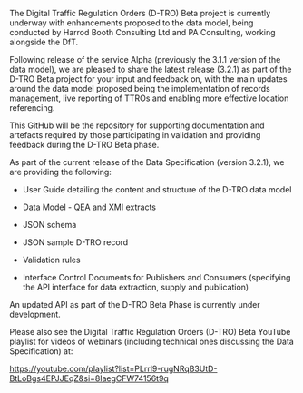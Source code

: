 The Digital Traffic Regulation Orders (D-TRO) Beta project is currently underway with enhancements proposed to the data model, being conducted by Harrod Booth Consulting Ltd and PA Consulting, working alongside the DfT.

Following release of the service Alpha (previously the 3.1.1 version of the data model), we are pleased to share the latest release (3.2.1) as part of the D-TRO Beta project for your input and feedback on, with the main updates around the data model proposed being the implementation of records management, live reporting of TTROs and enabling more effective location referencing.

This GitHub will be the repository for supporting documentation and artefacts required by those participating in validation and providing feedback during the D-TRO Beta phase.

As part of the current release of the Data Specification (version 3.2.1), we are providing the following: 

- User Guide detailing the content and structure of the D-TRO data model

- Data Model - QEA and XMI extracts

- JSON schema

- JSON sample D-TRO record

- Validation rules

- Interface Control Documents for Publishers and Consumers (specifying the API interface for data extraction, supply and publication)
  
An updated API as part of the D-TRO Beta Phase is currently under development.

Please also see the Digital Traffic Regulation Orders (D-TRO) Beta YouTube playlist for videos of webinars (including technical ones discussing the Data Specification) at:

https://youtube.com/playlist?list=PLrrl9-rugNRqB3UtD-BtLoBgs4EPJJEqZ&si=8laegCFW74156t9q
